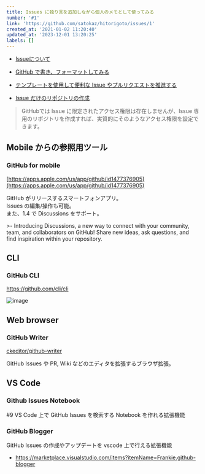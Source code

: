 ```yaml
---
title: Issues に独り言を追加しながら個人のメモとして使ってみる
number: '#1'
link: 'https://github.com/satokaz/hitorigoto/issues/1'
created_at: '2021-01-02 11:20:40'
updated_at: '2023-12-01 13:20:25'
labels: []
---
```

* [Issueについて](https://docs.github.com/ja/github/managing-your-work-on-github/about-issues)
* [GitHub で書き、フォーマットしてみる](https://docs.github.com/ja/github/writing-on-github/getting-started-with-writing-and-formatting-on-github)
* [テンプレートを使用して便利な Issue やプルリクエストを推進する](https://docs.github.com/ja/github/building-a-strong-community/using-templates-to-encourage-useful-issues-and-pull-requests)

* [Issue だけのリポジトリの作成](https://docs.github.com/ja/github/creating-cloning-and-archiving-repositories/creating-an-issues-only-repository)
> GitHubでは Issue に限定されたアクセス権限は存在しませんが、Issue 専用のリポジトリを作成すれば、実質的にそのようなアクセス権限を設定できます。


## Mobile からの参照用ツール

### GitHub for mobile

[https://apps.apple.com/us/app/github/id1477376905](https://apps.apple.com/us/app/github/id1477376905)  
  
GitHub がリリースするスマートフォンアプリ。  
Issues の編集/操作も可能。  
また、1.4 で Discussions をサポート。

\>- Introducing Discussions, a new way to connect with your community, team, and collaborators on GitHub! Share new ideas, ask questions, and find inspiration within your repository.

## CLI 

### GitHub CLI

https://github.com/cli/cli

![image](https://user-images.githubusercontent.com/13635244/106345231-0460ea00-62f2-11eb-994c-28497e2ae2b1.png)


## Web browser

### GitHub Writer

[ckeditor/github-writer](https://github.com/ckeditor/github-writer)

GitHub Issues や PR, Wiki などのエディタを拡張するブラウザ拡張。

## VS Code

### Github Issues Notebook

#9 VS Code 上で GitHub Issues を検索する Notebook を作れる拡張機能

### GitHub Blogger

GitHub Issues の作成やアップデートを vscode 上で行える拡張機能

* https://marketplace.visualstudio.com/items?itemName=Frankie.github-blogger
